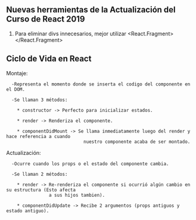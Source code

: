 ## Nuevas herramientas de la Actualización del Curso de React 2019

1. Para eliminar divs innecesarios, mejor utilizar <React.Fragment> </React.Fragment>

## Ciclo de Vida en React

  Montaje:
  
      -Representa el momento donde se inserta el codigo del componente en el DOM.
      
      -Se llaman 3 métodos:
      
        * constructor -> Perfecto para inicializar estados.
        
        * render -> Renderiza el componente.
        
        * componentDidMount -> Se llama inmediatamente luego del render y hace referencia a cuando
                                 nuestro componente acaba de ser montado.
  
  
  Actualización:
  
      -Ocurre cuando los props o el estado del componente cambia.
      
      -Se llaman 2 métodos:
      
        * render -> Re-renderiza el componente si ocurrió algún cambio en su estructura (Esto afecta
                    a sus hijos tambien).
                    
        * componentDidUpdate -> Recibe 2 argumentos (props antiguos y estado antiguo).
